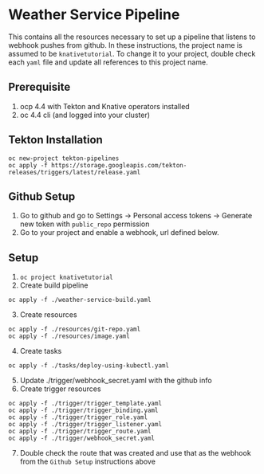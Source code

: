 # Weather Service Pipeline
This contains all the resources necessary to set up a pipeline that listens to webhook pushes from github.  In these instructions, the project name is assumed to be `knativetutorial`.  To change it to your project, double check each `yaml` file and update all references to this project name.


## Prerequisite
1.  ocp 4.4 with Tekton and Knative operators installed
2.  oc 4.4 cli (and logged into your cluster)


## Tekton Installation
```
oc new-project tekton-pipelines
oc apply -f https://storage.googleapis.com/tekton-releases/triggers/latest/release.yaml
```


## Github Setup
1.  Go to github and go to Settings -> Personal access tokens -> Generate new token with `public_repo` permission
2.  Go to your project and enable a webhook, url defined below.


## Setup
1.  `oc project knativetutorial`
2.  Create build pipeline
```
oc apply -f ./weather-service-build.yaml
```
3.  Create resources
```
oc apply -f ./resources/git-repo.yaml
oc apply -f ./resources/image.yaml
```
4.  Create tasks
```
oc apply -f ./tasks/deploy-using-kubectl.yaml
```
5.  Update ./trigger/webhook_secret.yaml with the github info
6.  Create trigger resources
```
oc apply -f ./trigger/trigger_template.yaml
oc apply -f ./trigger/trigger_binding.yaml
oc apply -f ./trigger/trigger_role.yaml
oc apply -f ./trigger/trigger_listener.yaml
oc apply -f ./trigger/trigger_route.yaml
oc apply -f ./trigger/webhook_secret.yaml
```
7.  Double check the route that was created and use that as the webhook from the `Github Setup` instructions above
